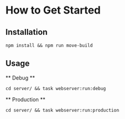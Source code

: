 # How to Get Started

## Installation 

```
npm install && npm run move-build
```

## Usage
** Debug **
```
cd server/ && task webserver:run:debug
```
** Production **
```
cd server/ && task webserver:run:production
```